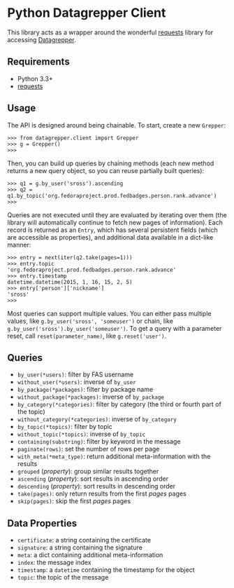 Python Datagrepper Client
=========================

This library acts as a wrapper around the wonderful
[requests](https://python-requests.org) library for accessing
[Datagrepper](https://apps.fedoraproject.org/datagrepper/).

Requirements
------------

- Python 3.3+
- [requests](https://python-requests.org)

Usage
-----

The API is designed around being chainable.  To start, create a new `Grepper`:

    >>> from datagrepper.client import Grepper
    >>> g = Grepper()
    >>>

Then, you can build up queries by chaining methods (each new method returns a new
query object, so you can reuse partially built queries):

    >>> q1 = g.by_user('sross').ascending
    >>> q2 = q1.by_topic('org.fedoraproject.prod.fedbadges.person.rank.advance')
    >>>

Queries are not executed until they are evaluated by iterating over them (the library will
automatically continue to fetch new pages of information).  Each record is returned as an `Entry`,
which has several persistent fields (which are accessible as properties), and additional data
available in a dict-like manner:

    >>> entry = next(iter(q2.take(pages=1)))
    >>> entry.topic
    'org.fedoraproject.prod.fedbadges.person.rank.advance'
    >>> entry.timestamp
    datetime.datetime(2015, 1, 16, 15, 2, 5)
    >>> entry['person']['nickname']
    'sross'
    >>>

Most queries can support multiple values.  You can either pass multiple values, like
`g.by_user('sross', 'someuser')` or chain, like `g.by_user('sross').by_user('someuser')`. 
To get a query with a parameter reset, call `reset(parameter_name)`, like `g.reset('user')`.


Queries
-------

- `by_user(*users)`: filter by FAS username
- `without_user(*users)`: inverse of `by_user`
- `by_package(*packages)`: filter by package name
- `without_package(*packages)`: inverse of `by_package`
- `by_category(*categories)`: filter by category (the third or fourth part of the topic)
- `without_category(*categories)`: inverse of `by_category`
- `by_topic(*topics)`: filter by topic
- `without_topic(*topics)`: inverse of `by_topic`
- `containing(substring)`: filter by keyword in the message
- `paginate(rows)`: set the number of rows per page
- `with_meta(*meta_type)`: return additional meta-information with the results
- `grouped` (*property*): group similar results together
- `ascending` (*property*): sort results in ascending order
- `descending` (*property*): sort results in descending order
- `take(pages)`: only return results from the first *pages* pages
- `skip(pages)`: skip the first *pages* pages

Data Properties
---------------

- `certificate`: a string containing the certificate
- `signature`: a string containing the signature
- `meta`: a dict containing additional meta-information
- `index`: the message index
- `timestamp`: a `datetime` containing the timestamp for the object
- `topic`: the topic of the message
